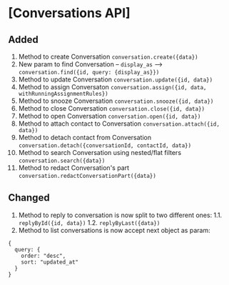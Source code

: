 # [Conversations API]

## Added

1. Method to create Conversation `conversation.create({data})`
2. New param to find Conversation – `display_as` –> `conversation.find({id, query: {display_as}})`
3. Method to update Conversation `conversation.update({id, data})`
4. Method to assign Conversaton `conversation.assign({id, data, withRunningAssignmentRules})`
5. Method to snooze Conversation `conversation.snooze({id, data})`
6. Method to close Conversation `conversation.close({id, data})`
7. Method to open Conversation `conversation.open({id, data})`
8. Method to attach contact to Conversation `conversation.attach({id, data})`
9. Method to detach contact from Conversation `conversation.detach({conversationId, contactId, data})`
10. Method to search Conversation using nested/flat filters `conversation.search({data})`
11. Method to redact Conversation's part `conversation.redactConversationPart({data})`

## Changed

1. Method to reply to conversation is now split to two different ones: 
  1.1. `replyById({id, data})`
  1.2. `replyByLast({data})`
2. Method to list conversations is now accept next object as param:
```
{
  query: {
    order: "desc",
    sort: "updated_at"
  }
}
```
